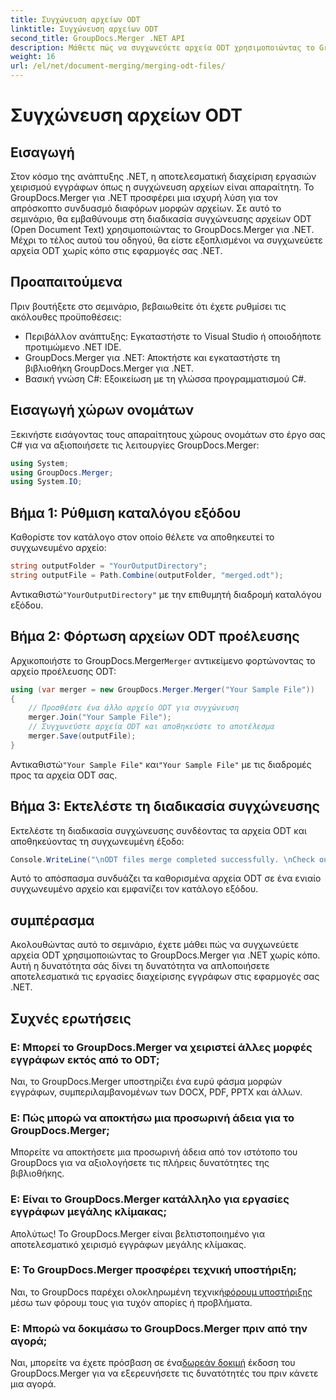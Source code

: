 ```yaml
---
title: Συγχώνευση αρχείων ODT
linktitle: Συγχώνευση αρχείων ODT
second_title: GroupDocs.Merger .NET API
description: Μάθετε πώς να συγχωνεύετε αρχεία ODT χρησιμοποιώντας το GroupDocs.Merger για .NET χωρίς κόπο. Βελτιώστε τις δυνατότητες διαχείρισης εγγράφων με αυτήν την ισχυρή βιβλιοθήκη.
weight: 16
url: /el/net/document-merging/merging-odt-files/
---
```


# Συγχώνευση αρχείων ODT

## Εισαγωγή
Στον κόσμο της ανάπτυξης .NET, η αποτελεσματική διαχείριση εργασιών χειρισμού εγγράφων όπως η συγχώνευση αρχείων είναι απαραίτητη. Το GroupDocs.Merger για .NET προσφέρει μια ισχυρή λύση για τον απρόσκοπτο συνδυασμό διαφόρων μορφών αρχείων. Σε αυτό το σεμινάριο, θα εμβαθύνουμε στη διαδικασία συγχώνευσης αρχείων ODT (Open Document Text) χρησιμοποιώντας το GroupDocs.Merger για .NET. Μέχρι το τέλος αυτού του οδηγού, θα είστε εξοπλισμένοι να συγχωνεύετε αρχεία ODT χωρίς κόπο στις εφαρμογές σας .NET.
## Προαπαιτούμενα
Πριν βουτήξετε στο σεμινάριο, βεβαιωθείτε ότι έχετε ρυθμίσει τις ακόλουθες προϋποθέσεις:
- Περιβάλλον ανάπτυξης: Εγκαταστήστε το Visual Studio ή οποιοδήποτε προτιμώμενο .NET IDE.
- GroupDocs.Merger για .NET: Αποκτήστε και εγκαταστήστε τη βιβλιοθήκη GroupDocs.Merger για .NET.
- Βασική γνώση C#: Εξοικείωση με τη γλώσσα προγραμματισμού C#.

## Εισαγωγή χώρων ονομάτων
Ξεκινήστε εισάγοντας τους απαραίτητους χώρους ονομάτων στο έργο σας C# για να αξιοποιήσετε τις λειτουργίες GroupDocs.Merger:
```csharp
using System; 
using GroupDocs.Merger;
using System.IO;
```
## Βήμα 1: Ρύθμιση καταλόγου εξόδου
Καθορίστε τον κατάλογο στον οποίο θέλετε να αποθηκευτεί το συγχωνευμένο αρχείο:
```csharp
string outputFolder = "YourOutputDirectory";
string outputFile = Path.Combine(outputFolder, "merged.odt");
```
 Αντικαθιστώ`"YourOutputDirectory"` με την επιθυμητή διαδρομή καταλόγου εξόδου.
## Βήμα 2: Φόρτωση αρχείων ODT προέλευσης
 Αρχικοποιήστε το GroupDocs.Merger`Merger` αντικείμενο φορτώνοντας το αρχείο προέλευσης ODT:
```csharp
using (var merger = new GroupDocs.Merger.Merger("Your Sample File"))
{
    // Προσθέστε ένα άλλο αρχείο ODT για συγχώνευση
    merger.Join("Your Sample File");
    // Συγχωνεύστε αρχεία ODT και αποθηκεύστε το αποτέλεσμα
    merger.Save(outputFile);
}
```
 Αντικαθιστώ`"Your Sample File"` και`"Your Sample File"` με τις διαδρομές προς τα αρχεία ODT σας.
## Βήμα 3: Εκτελέστε τη διαδικασία συγχώνευσης
Εκτελέστε τη διαδικασία συγχώνευσης συνδέοντας τα αρχεία ODT και αποθηκεύοντας τη συγχωνευμένη έξοδο:
```csharp
Console.WriteLine("\nODT files merge completed successfully. \nCheck output in {0}", outputFolder);
```
Αυτό το απόσπασμα συνδυάζει τα καθορισμένα αρχεία ODT σε ένα ενιαίο συγχωνευμένο αρχείο και εμφανίζει τον κατάλογο εξόδου.

## συμπέρασμα
Ακολουθώντας αυτό το σεμινάριο, έχετε μάθει πώς να συγχωνεύετε αρχεία ODT χρησιμοποιώντας το GroupDocs.Merger για .NET χωρίς κόπο. Αυτή η δυνατότητα σάς δίνει τη δυνατότητα να απλοποιήσετε αποτελεσματικά τις εργασίες διαχείρισης εγγράφων στις εφαρμογές σας .NET.

## Συχνές ερωτήσεις
### Ε: Μπορεί το GroupDocs.Merger να χειριστεί άλλες μορφές εγγράφων εκτός από το ODT;
Ναι, το GroupDocs.Merger υποστηρίζει ένα ευρύ φάσμα μορφών εγγράφων, συμπεριλαμβανομένων των DOCX, PDF, PPTX και άλλων.
### Ε: Πώς μπορώ να αποκτήσω μια προσωρινή άδεια για το GroupDocs.Merger;
Μπορείτε να αποκτήσετε μια προσωρινή άδεια από τον ιστότοπο του GroupDocs για να αξιολογήσετε τις πλήρεις δυνατότητες της βιβλιοθήκης.
### Ε: Είναι το GroupDocs.Merger κατάλληλο για εργασίες εγγράφων μεγάλης κλίμακας;
Απολύτως! Το GroupDocs.Merger είναι βελτιστοποιημένο για αποτελεσματικό χειρισμό εγγράφων μεγάλης κλίμακας.
### Ε: Το GroupDocs.Merger προσφέρει τεχνική υποστήριξη;
 Ναι, το GroupDocs παρέχει ολοκληρωμένη τεχνική[φόρουμ υποστήριξης](https://forum.groupdocs.com/c/merger/32) μέσω των φόρουμ τους για τυχόν απορίες ή προβλήματα.
### Ε: Μπορώ να δοκιμάσω το GroupDocs.Merger πριν από την αγορά;
 Ναι, μπορείτε να έχετε πρόσβαση σε ένα[δωρεάν δοκιμή](https://releases.groupdocs.com/) έκδοση του GroupDocs.Merger για να εξερευνήσετε τις δυνατότητές του πριν κάνετε μια αγορά.